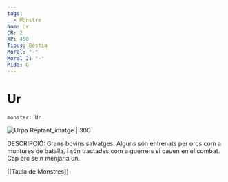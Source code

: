 ```yaml
---
tags:
  - Monstre
Nom: Ur
CR: 2
XP: 450
Tipus: Bèstia
Moral: "-"
Moral_2: "-"
Mida: G
---
```

# Ur

```statblock
monster: Ur
```

![Urpa Reptant_imatge | 300](https://static.wikia.nocookie.net/criticalrole/images/4/4e/Aurochs.png/revision/latest?cb=20211228210523)

DESCRIPCIÓ: 
Grans bovins salvatges. Alguns són entrenats per orcs com a muntures de batalla, i són tractades com a guerrers si cauen en el combat. Cap orc se'n menjaria un.

[[Taula de Monstres]]